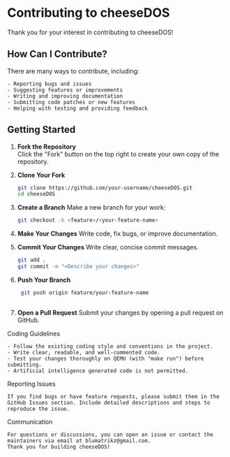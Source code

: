 # Contributing to cheeseDOS

Thank you for your interest in contributing to cheeseDOS!

## How Can I Contribute?

There are many ways to contribute, including:

    - Reporting bugs and issues  
    - Suggesting features or improvements  
    - Writing and improving documentation  
    - Submitting code patches or new features  
    - Helping with testing and providing feedback

## Getting Started

1. **Fork the Repository**  
   Click the "Fork" button on the top right to create your own copy of the repository.

2. **Clone Your Fork**  
   ```bash
   git clone https://github.com/your-username/cheeseDOS.git
   cd cheeseDOS
   ```

3. **Create a Branch**
   Make a new branch for your work:
   ```bash
   git checkout -b <feature>/<your-feature-name>
   ```

4. **Make Your Changes**
   Write code, fix bugs, or improve documentation.

5. **Commit Your Changes**
   Write clear, concise commit messages.
   ```bash
   git add .
   git commit -m "<Describe your changes>"
   ```

6. **Push Your Branch**
   ```bash
    git push origin feature/your-feature-name
    
7. **Open a Pull Request**
    Submit your changes by opening a pull request on GitHub.

Coding Guidelines

    - Follow the existing coding style and conventions in the project.
    - Write clear, readable, and well-commented code.
    - Test your changes thoroughly on QEMU (with "make run") before submitting.
    - Artificial intelligence generated code is not permitted.

Reporting Issues

    If you find bugs or have feature requests, please submit them in the GitHub Issues section. Include detailed descriptions and steps to reproduce the issue.

Communication

    For questions or discussions, you can open an issue or contact the maintainers via email at blumatrikz@gmail.com.
    Thank you for building cheeseDOS!

